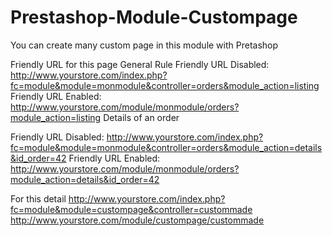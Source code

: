 Prestashop-Module-Custompage
============================

You can create many custom page in this module with  Pretashop

Friendly URL for this page
General Rule
Friendly URL Disabled: http://www.yourstore.com/index.php?fc=module&module=monmodule&controller=orders&module_action=listing
Friendly URL Enabled: http://www.yourstore.com/module/monmodule/orders?module_action=listing
Details of an order

Friendly URL Disabled: http://www.yourstore.com/index.php?fc=module&module=monmodule&controller=orders&module_action=details&id_order=42
Friendly URL Enabled: http://www.yourstore.com/module/monmodule/orders?module_action=details&id_order=42

For this detail 
http://www.yourstore.com/index.php?fc=module&module=custompage&controller=custommade
http://www.yourstore.com/module/custompage/custommade

